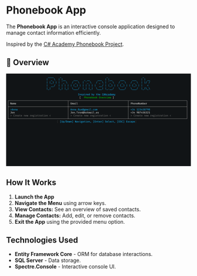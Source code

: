 # Phonebook App

The **Phonebook App** is an interactive console application
designed to manage contact information efficiently.

Inspired by the [C# Academy Phonebook Project](https://thecsharpacademy.com/project/16/phonebook).

## 📸 Overview

![Main Menu](Overview.png)

## How It Works

1. **Launch the App**
2. **Navigate the Menu** using arrow keys.
3. **View Contacts:** See an overview of saved contacts.
4. **Manage Contacts:** Add, edit, or remove contacts.
5. **Exit the App** using the provided menu option.

## Technologies Used

- **Entity Framework Core** - ORM for database interactions.
- **SQL Server** - Data storage.
- **Spectre.Console** - Interactive console UI.
